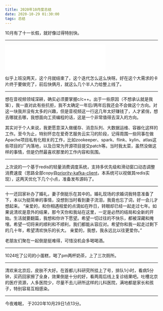 ```yaml
---
title: 2020年10月度总结
date: 2020-10-29 01:30:00
tags: 总结
---
```

10月有了十一长假，就好像过得特别快。

<!-- more -->

---

<iframe frameborder="no" border="0" marginwidth="0" marginheight="0" width=330 height=86 src="//music.163.com/outchain/player?type=2&id=722932&auto=0&height=66"></iframe>


似乎上班没两天，这个月就结束了，这个迭代怎么这么快呀。好在这个大需求的卡片终于要做完了，前后快俩月，就这么几个半人力给整上线了。

___

想在音视频领域深耕，确实必须要掌握c/c++。出于一些原因（不想承认就是我笨），我一直对此有些抗拒，我不太确定一年后/两年后我还会不会做这个方向。对这一块我并没有太多的兴趣，但是音视频这一行这几年太好赚钱了，人才紧俏，想去哪就去哪，我想面向工资编程的话，这是一个非常值得去深入的方向。

其实对于个人来说，我更愿意深入做缓存、消息队列、大数据运维、容器化这样的工作。至今为止，特别怀恋在爱奇艺服务云实习的阶段，记得周围一些同事在做Apache项目私有化相关的工作，比如zookeeper、spark、flink、kylin、atlas这些项目的厂内落地，以及日常为开源项目提交patch等。当时我太菜，虽然没做这样的事情，但是仍然最喜欢那里的工作内容和氛围。

___

上次说的一个基于redis的轻量消费调度系统，支持多优先级和滑动窗口动态调整消费速度（思路全部copy自[priority-kafka-client](https://github.com/flipkart-incubator/priority-kafka-client)，本系统可以视做其redis实现），这两天优化下几个小点，准备发布源码了。

___

十一还回家补办了婚礼，妻子倒挺乐在其中的。婚礼现场的求婚词我特意准备了下，本以为挺简单的事情，没想到当时看到妻子流泪，我竟也忘了词，好一会儿才想起来。
“亲爱的，和你相遇相爱的点滴如在昨日，转眼却已经一起走过七年。如果说清欢是意外的结果，那今天你和我站在这里，一定是必然的结局和全新的开始。生活就要翻篇，我想和你许下愿望。希望一切过往的不快乐，都被深藏和掩埋。希望一切将来的顺利和不顺利，我们都能从容应对。希望你和我一起走过剩下的几十年，希望清欢快乐的长大。
亲爱的，我想，我永远比以往更爱你。”

老朋友们聚在一起倒是挺难得，可惜没机会多喝喝酒。

___

1024吃了公司的小蛋糕，喝了pm两杯奶茶，上了三次厕所。

___

清欢来北京后，皮肤不大好。在首都儿科研究所挂上了号，排队1小时，看病5分钟，买药回家擦了全身，效果倒是十分的好，看两周后线上复诊结果吧。吐槽北京的医疗资源，人多医院少，尽量不去儿研所这样的儿科医院，满地都是家长和孩子，特别容易互相感染。

___

今夜难眠，
于2020年10月29日1点13分。